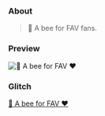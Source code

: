 ### About

> 🐝 A bee for FAV fans.

### Preview

![🐝 A bee for FAV ❤](https://raw.githubusercontent.com/qddegtya/r/main/packages/bee-for-fav-fans/bee.png)

### Glitch

[🐝 A bee for FAV ❤](http://a-bee-for-fav-fans.glitch.me/)
